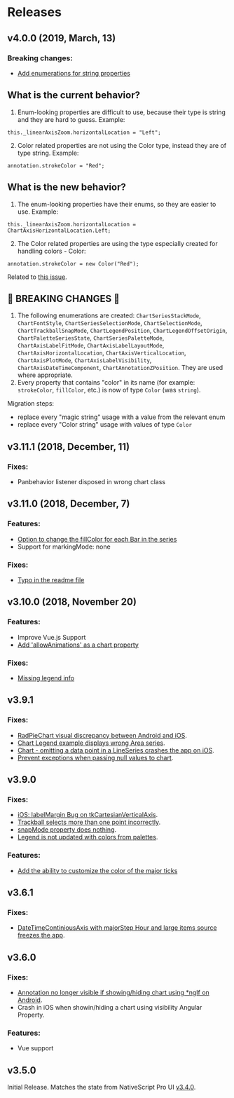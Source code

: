 # Releases

## v4.0.0 (2019, March, 13)

### Breaking changes: 
 - [Add enumerations for string properties](https://github.com/NativeScript/nsplugins-internal/issues/169)

## What is the current behavior?
1. Enum-looking properties are difficult to use, because their type is string and they are hard to guess. Example:
```
this._linearAxisZoom.horizontalLocation = "Left";
```
2. Color related properties are not using the Color type, instead they are of type string. Example:
```
annotation.strokeColor = "Red";
```

## What is the new behavior?
1. The enum-looking properties have their enums, so they are easier to use. Example:
```
this._linearAxisZoom.horizontalLocation = ChartAxisHorizontalLocation.Left;
```
2. The Color related properties are using the type especially created for handling colors - Color:
```
annotation.strokeColor = new Color("Red");
```

Related to [this issue](https://github.com/NativeScript/nsplugins-internal/issues/169).

<!-- If this PR contains a breaking change, please describe the impact and migration path for existing applications below. -->

## &#x1F534; BREAKING CHANGES &#x1F534;

1. The following enumerations are created: `ChartSeriesStackMode`, `ChartFontStyle`, `ChartSeriesSelectionMode`, `ChartSelectionMode`, `ChartTrackballSnapMode`, `ChartLegendPosition`, `ChartLegendOffsetOrigin`, `ChartPaletteSeriesState`, `ChartSeriesPaletteMode`, `ChartAxisLabelFitMode`, `ChartAxisLabelLayoutMode`, `ChartAxisHorizontalLocation`, `ChartAxisVerticalLocation`, `ChartAxisPlotMode`, `ChartAxisLabelVisibility`, `ChartAxisDateTimeComponent`, `ChartAnnotationZPosition`. They are used where appropriate. 
2. Every property that contains "color" in its name (for example: `strokeColor`, `fillColor`, etc.) is now of type `Color` (was `string`).

Migration steps:
- replace every "magic string" usage with a value from the relevant enum
- replace every "Color string" usage with values of type `Color`


## v3.11.1 (2018, December, 11)

### Fixes: 
 - Panbehavior listener disposed in wrong chart class

## v3.11.0 (2018, December, 7)

### Features:
 - [Option to change the fillColor for each Bar in the series](https://github.com/telerik/nativescript-ui-feedback/issues/679)
 - Support for markingMode: none

### Fixes: 
 - [Typo in the readme file](https://github.com/telerik/nativescript-ui-feedback/issues/912)


## v3.10.0 (2018, November 20)

### Features:
 - Improve Vue.js Support
 - [Add 'allowAnimations' as a chart property](https://github.com/telerik/nativescript-ui-feedback/issues/908)        

### Fixes:
 - [Missing legend info](https://github.com/telerik/nativescript-ui-feedback/issues/901)


## v3.9.1

### Fixes:
 - [RadPieChart visual discrepancy between Android and iOS](https://github.com/telerik/nativescript-ui-feedback/issues/879).
 - [Chart Legend example displays wrong Area series](https://github.com/telerik/nativescript-ui-feedback/issues/832).
 - [Chart - omitting a data point in a LineSeries crashes the app on iOS](https://github.com/telerik/nativescript-ui-feedback/issues/188).
 - [Prevent exceptions when passing null values to chart](https://github.com/telerik/nativescript-ui-feedback/issues/876).

## v3.9.0

### Fixes:
 - [iOS: labelMargin Bug on tkCartesianVerticalAxis](https://github.com/telerik/nativescript-ui-feedback/issues/505).
 - [Trackball selects more than one point incorrectly](https://github.com/telerik/nativescript-ui-feedback/issues/470).
 - [snapMode property does nothing](https://github.com/telerik/nativescript-ui-feedback/issues/818).
 - [Legend is not updated with colors from palettes](https://github.com/telerik/nativescript-ui-feedback/issues/819).

### Features:
 - [Add the ability to customize the color of the major ticks](https://github.com/telerik/nativescript-ui-feedback/issues/252)

## v3.6.1

### Fixes:
 - [DateTimeContiniousAxis with majorStep Hour and large items source freezes the app](https://github.com/telerik/nativescript-ui-feedback/issues/321).

## v3.6.0

### Fixes:
 - [Annotation no longer visible if showing/hiding chart using *ngIf on Android](https://github.com/telerik/nativescript-ui-feedback/issues/296).
 - Crash in iOS when showin/hiding a chart using visibility Angular Property.

### Features:
 - Vue support

## v3.5.0

Initial Release. Matches the state from NativeScript Pro UI [v3.4.0](http://docs.telerik.com/devtools/nativescript-ui/release-notes#release-notes-340).
